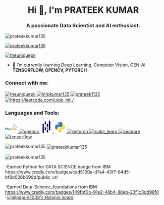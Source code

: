 <h1 align="center">Hi 👋, I'm PRATEEK KUMAR</h1>
<h3 align="center">A passionate Data Scientist and AI enthusiast.</h3>

<p align="left"> <img src="https://komarev.com/ghpvc/?username=prateekkumar135&label=Profile%20views&color=0e75b6&style=flat" alt="prateekkumar135" /> </p>

<p align="left"> <a href="https://github.com/ryo-ma/github-profile-trophy"><img src="https://github-profile-trophy.vercel.app/?username=prateekkumar135" alt="prateekkumar135" /></a> </p>

<p align="left"> <a href="https://twitter.com/theuniquepk" target="blank"><img src="https://img.shields.io/twitter/follow/theuniquepk?logo=twitter&style=for-the-badge" alt="theuniquepk" /></a> </p>

- 🌱 I’m currently learning Deep Learning, Computer Vision, GEN-AI **TENSORFLOW, OPENCV, PYTORCH**

<h3 align="left">Connect with me:</h3>
<p align="left">
<a href="https://twitter.com/theuniquepk" target="blank"><img align="center" src="https://raw.githubusercontent.com/rahuldkjain/github-profile-readme-generator/master/src/images/icons/Social/twitter.svg" alt="theuniquepk" height="30" width="40" /></a>
<a href="https://linkedin.com/in/in/pkumar135" target="blank"><img align="center" src="https://raw.githubusercontent.com/rahuldkjain/github-profile-readme-generator/master/src/images/icons/Social/linked-in-alt.svg" alt="in/pkumar135" height="30" width="40" /></a>
<a href="https://kaggle.com/prateek1135" target="blank"><img align="center" src="https://raw.githubusercontent.com/rahuldkjain/github-profile-readme-generator/master/src/images/icons/Social/kaggle.svg" alt="prateek1135" height="30" width="40" /></a>
<a href="https://www.leetcode.com/https://leetcode.com/u/pk_ml_/" target="blank"><img align="center" src="https://raw.githubusercontent.com/rahuldkjain/github-profile-readme-generator/master/src/images/icons/Social/leet-code.svg" alt="https://leetcode.com/u/pk_ml_/" height="30" width="40" /></a>
</p>

<h3 align="left">Languages and Tools:</h3>
<p align="left"> <a href="https://www.mysql.com/" target="_blank" rel="noreferrer"> <img src="https://raw.githubusercontent.com/devicons/devicon/master/icons/mysql/mysql-original-wordmark.svg" alt="mysql" width="40" height="40"/> </a> <a href="https://opencv.org/" target="_blank" rel="noreferrer"> <img src="https://www.vectorlogo.zone/logos/opencv/opencv-icon.svg" alt="opencv" width="40" height="40"/> </a> <a href="https://pandas.pydata.org/" target="_blank" rel="noreferrer"> <img src="https://raw.githubusercontent.com/devicons/devicon/2ae2a900d2f041da66e950e4d48052658d850630/icons/pandas/pandas-original.svg" alt="pandas" width="40" height="40"/> </a> <a href="https://www.python.org" target="_blank" rel="noreferrer"> <img src="https://raw.githubusercontent.com/devicons/devicon/master/icons/python/python-original.svg" alt="python" width="40" height="40"/> </a> <a href="https://pytorch.org/" target="_blank" rel="noreferrer"> <img src="https://www.vectorlogo.zone/logos/pytorch/pytorch-icon.svg" alt="pytorch" width="40" height="40"/> </a> <a href="https://scikit-learn.org/" target="_blank" rel="noreferrer"> <img src="https://upload.wikimedia.org/wikipedia/commons/0/05/Scikit_learn_logo_small.svg" alt="scikit_learn" width="40" height="40"/> </a> <a href="https://seaborn.pydata.org/" target="_blank" rel="noreferrer"> <img src="https://seaborn.pydata.org/_images/logo-mark-lightbg.svg" alt="seaborn" width="40" height="40"/> </a> <a href="https://www.tensorflow.org" target="_blank" rel="noreferrer"> <img src="https://www.vectorlogo.zone/logos/tensorflow/tensorflow-icon.svg" alt="tensorflow" width="40" height="40"/> </a> </p>

<p><img align="left" src="https://github-readme-stats.vercel.app/api/top-langs?username=prateekkumar135&show_icons=true&locale=en&layout=compact" alt="prateekkumar135" /></p>

<p>&nbsp;<img align="center" src="https://github-readme-stats.vercel.app/api?username=prateekkumar135&show_icons=true&locale=en" alt="prateekkumar135" /></p>

<p><img align="center" src="https://github-readme-streak-stats.herokuapp.com/?user=prateekkumar135&" alt="prateekkumar135" /></p>
-Earned Python for DATA SCIENCE badge from IBM 
https://www.credly.com/badges/cad5130a-d7a4-43f7-84d5-bf8d026b699d/public_url

-Earned Data-Science_foundations from IBM-https://www.credly.com/badges/149fbf0b-91e2-48b4-88eb-23f1c3dd98f0
-[![@papun7008's Holopin board](https://holopin.io/api/user/board?user=papun7008)](https://holopin.io/@papun7008)
<!---
Prateek-COD/Prateek-COD is a ✨ special ✨ repository because its `README.md` (this file) appears on your GitHub profile.
You can click the Preview link to take a look at your changes.
--->

